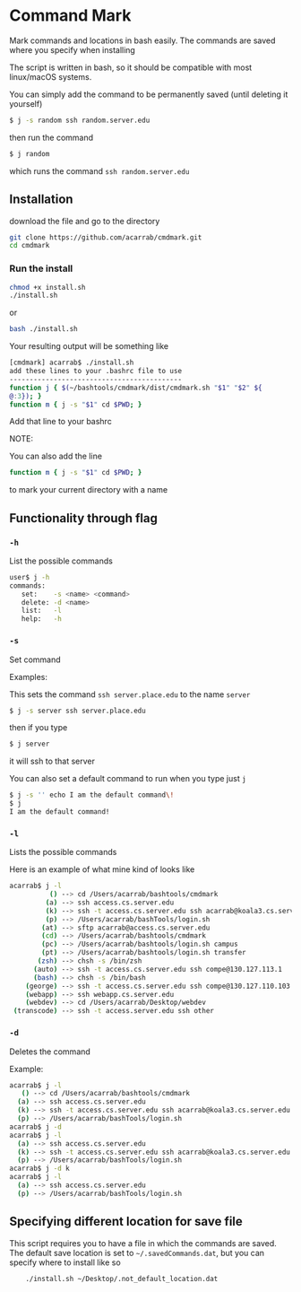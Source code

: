 # Command Mark

Mark commands and locations in bash easily.
The commands are saved where you specify when installing

The script is written in bash, so it should be compatible with most linux/macOS systems.


You can simply add the command to be permanently saved (until deleting it yourself)
```bash
$ j -s random ssh random.server.edu
```
then run the command
```bash
$ j random
```
which runs the command `ssh random.server.edu`



## Installation

download the file and go to the directory
```bash
git clone https://github.com/acarrab/cmdmark.git
cd cmdmark
```
### Run the install
```bash
chmod +x install.sh
./install.sh
```
or
```bash
bash ./install.sh
```

Your resulting output will be something like
```bash
[cmdmark] acarrab$ ./install.sh
add these lines to your .bashrc file to use
-------------------------------------------
function j { $(~/bashtools/cmdmark/dist/cmdmark.sh "$1" "$2" ${
@:3}); }
function m { j -s "$1" cd $PWD; }
```
Add that line to your bashrc

NOTE:

You can also add the line

```bash
function m { j -s "$1" cd $PWD; }
```

to mark your current directory with a name


## Functionality through flag

### `-h`
List the possible commands

```bash
user$ j -h
commands:
   set:    -s <name> <command>
   delete: -d <name>
   list:   -l
   help:   -h
```

### `-s`
Set command


Examples:

This sets the command `ssh server.place.edu` to the name `server`
```bash
$ j -s server ssh server.place.edu
```
then if you type
```bash
$ j server
```
it will ssh to that server


You can also set a default command to run when you type just `j`
```bash
$ j -s '' echo I am the default command\!
$ j
I am the default command!
```

### `-l`
Lists the possible commands

Here is an example of what mine kind of looks like

```bash
acarrab$ j -l
          () --> cd /Users/acarrab/bashtools/cmdmark
         (a) --> ssh access.cs.server.edu
         (k) --> ssh -t access.cs.server.edu ssh acarrab@koala3.cs.server.edu
         (p) --> /Users/acarrab/bashTools/login.sh
        (at) --> sftp acarrab@access.cs.server.edu
        (cd) --> /Users/acarrab/bashtools/cmdmark
        (pc) --> /Users/acarrab/bashtools/login.sh campus
        (pt) --> /Users/acarrab/bashtools/login.sh transfer
       (zsh) --> chsh -s /bin/zsh
      (auto) --> ssh -t access.cs.server.edu ssh compe@130.127.113.1
      (bash) --> chsh -s /bin/bash
    (george) --> ssh -t access.cs.server.edu ssh compe@130.127.110.103
    (webapp) --> ssh webapp.cs.server.edu
    (webdev) --> cd /Users/acarrab/Desktop/webdev
 (transcode) --> ssh -t access.server.edu ssh other
```

### `-d`
Deletes the command

Example:
```bash
acarrab$ j -l
   () --> cd /Users/acarrab/bashtools/cmdmark
  (a) --> ssh access.cs.server.edu
  (k) --> ssh -t access.cs.server.edu ssh acarrab@koala3.cs.server.edu
  (p) --> /Users/acarrab/bashTools/login.sh
acarrab$ j -d
acarrab$ j -l
  (a) --> ssh access.cs.server.edu
  (k) --> ssh -t access.cs.server.edu ssh acarrab@koala3.cs.server.edu
  (p) --> /Users/acarrab/bashTools/login.sh
acarrab$ j -d k
acarrab$ j -l
  (a) --> ssh access.cs.server.edu
  (p) --> /Users/acarrab/bashTools/login.sh
```




## Specifying different location for save file

This script requires you to have a file in which the commands are saved.
The default save location is set to `~/.savedCommands.dat`, but you can specify
where to install like so

```bash
	./install.sh ~/Desktop/.not_default_location.dat
```
